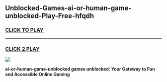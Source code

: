 
## Unblocked-Games-ai-or-human-game-unblocked-Play-Free-hfqdh
<h3>
<a href="https://premium76.site?title=ai-or-human-game-unblocked&ref=20A">CLICK TO PLAY</a></h3>
<hr>

<h3>
<a href="https://premium76.site?title=ai-or-human-game-unblocked&ref=20A">CLICK 2 PLAY</a>
  
</h3>

<a href="https://premium76.site?title=ai-or-human-game-unblocked&ref=20A"><img src="https://clearcache.store/games.png"></a>


**ai-or-human-game-unblocked games unblocked: Your Gateway to Fun and Accessible Online Gaming**
